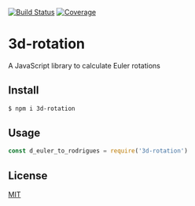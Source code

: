 [![Build Status](https://github.com/kaelzhang/3d-rotation/actions/workflows/nodejs.yml/badge.svg)](https://github.com/kaelzhang/3d-rotation/actions/workflows/nodejs.yml)
[![Coverage](https://codecov.io/gh/kaelzhang/3d-rotation/branch/master/graph/badge.svg)](https://codecov.io/gh/kaelzhang/3d-rotation)

# 3d-rotation

A JavaScript library to calculate Euler rotations

## Install

```sh
$ npm i 3d-rotation
```

## Usage

```js
const d_euler_to_rodrigues = require('3d-rotation')
```

## License

[MIT](LICENSE)
